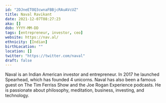 ```yaml
---
id: "2DJneETOQ3cwnaFBBjcRAuAVcUZ"
title: Naval Ravikant
date: 2021-12-07T08:27:23
aka: []
dob: YYYY-MM-DD
tags: [entrepreneur, investor, ceo]
website: https://nav.al/
ethnicity: [Indian]
birthLocation: ""
location: []
twitter: "https://twitter.com/naval"
draft: false
---
```


Naval is an Indian American investor and entrepreneur. In 2017 he launched
Spearhead, which has founded 4 unicorns. Naval has also been a famous guest on
The Tim Ferriss Show and the Joe Rogan Experience podcasts. He is passionate
about philosophy, meditation, business, investing, and technology.
